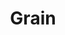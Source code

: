 ---
blog: https://grain-lang.org/blog/
codehost: https://github.com/grain-lang/grain
logohandle: grain-lang
sort: grain-lang
title: Grain
twitter: https://x.com/grain_lang
website: https://grain-lang.org/
---